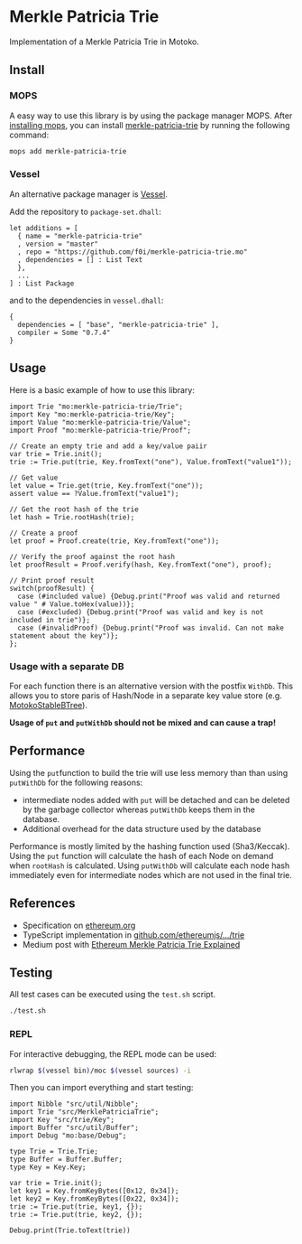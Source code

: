 # Merkle Patricia Trie

Implementation of a Merkle Patricia Trie in Motoko.

## Install

### MOPS

A easy way to use this library is by using the package manager MOPS.
After [installing mops](https://mops.one/docs/install), you can install [merkle-patricia-trie](https://mops.one/merkle-patricia-trie) by running the following command:

```bash
mops add merkle-patricia-trie
```

### Vessel

An alternative package manager is [Vessel](https://github.com/dfinity/vessel).

Add the repository to `package-set.dhall`:

```dhall
let additions = [
  { name = "merkle-patricia-trie"
  , version = "master"
  , repo = "https://github.com/f0i/merkle-patricia-trie.mo"
  , dependencies = [] : List Text
  },
  ...
] : List Package
```

and to the dependencies in `vessel.dhall`:

```dhall
{
  dependencies = [ "base", "merkle-patricia-trie" ],
  compiler = Some "0.7.4"
}
```

## Usage

Here is a basic example of how to use this library:

```mo
import Trie "mo:merkle-patricia-trie/Trie";
import Key "mo:merkle-patricia-trie/Key";
import Value "mo:merkle-patricia-trie/Value";
import Proof "mo:merkle-patricia-trie/Proof";

// Create an empty trie and add a key/value paiir
var trie = Trie.init();
trie := Trie.put(trie, Key.fromText("one"), Value.fromText("value1"));

// Get value
let value = Trie.get(trie, Key.fromText("one"));
assert value == ?Value.fromText("value1");

// Get the root hash of the trie
let hash = Trie.rootHash(trie);

// Create a proof
let proof = Proof.create(trie, Key.fromText("one"));

// Verify the proof against the root hash
let proofResult = Proof.verify(hash, Key.fromText("one"), proof);

// Print proof result
switch(proofResult) {
  case (#included value) {Debug.print("Proof was valid and returned value " # Value.toHex(value))};
  case (#excluded) {Debug.print("Proof was valid and key is not included in trie")};
  case (#invalidProof) {Debug.print("Proof was invalid. Can not make statement about the key")};
};
```

### Usage with a separate DB

For each function there is an alternative version with the postfix `WithDb`. This allows you to store paris of Hash/Node in a separate key value store (e.g. [MotokoStableBTree](https://github.com/sardariuss/MotokoStableBTree)).

**Usage of `put` and `putWithDb` should not be mixed and can cause a trap!**

## Performance

Using the `put`function to build the trie will use less memory than than using `putWithDb` for the following reasons:

- intermediate nodes added with `put` will be detached and can be deleted by the garbage collector whereas `putWithDb` keeps them in the database.
- Additional overhead for the data structure used by the database

Performance is mostly limited by the hashing function used (Sha3/Keccak). Using the `put` function will calculate the hash of each Node on demand when `rootHash` is calculated. Using `putWithDb` will calculate each node hash immediately even for intermediate nodes which are not used in the final trie.

## References

- Specification on [ethereum.org](https://ethereum.org/en/developers/docs/data-structures-and-encoding/patricia-merkle-trie/)
- TypeScript implementation in [github.com/ethereumjs/.../trie](https://github.com/ethereumjs/ethereumjs-monorepo/tree/master/packages/trie)
- Medium post with  [Ethereum Merkle Patricia Trie Explained](https://medium.com/@chiqing/merkle-patricia-trie-explained-ae3ac6a7e123)

## Testing

All test cases can be executed using the `test.sh` script.

```bash
./test.sh
```

### REPL

For interactive debugging, the REPL mode can be used:

```bash
rlwrap $(vessel bin)/moc $(vessel sources) -i
```

Then you can import everything and start testing:

```motoko
import Nibble "src/util/Nibble";
import Trie "src/MerklePatriciaTrie";
import Key "src/trie/Key";
import Buffer "src/util/Buffer";
import Debug "mo:base/Debug";

type Trie = Trie.Trie;
type Buffer = Buffer.Buffer;
type Key = Key.Key;

var trie = Trie.init();
let key1 = Key.fromKeyBytes([0x12, 0x34]);
let key2 = Key.fromKeyBytes([0x22, 0x34]);
trie := Trie.put(trie, key1, {});
trie := Trie.put(trie, key2, {});

Debug.print(Trie.toText(trie))
```